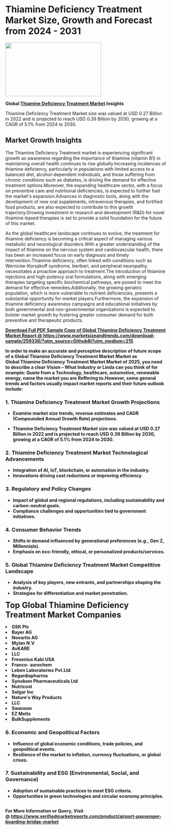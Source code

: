 <H1>Thiamine Deficiency Treatment Market Size, Growth and Forecast from 2024 - 2031</H1><img class="aligncenter size-medium wp-image-584254" src="https://thirdeyenews.in/wp-content/uploads/2024/09/Global-Market-Research-300x168.jpeg" alt="" width="300" height="168" /><p><strong>Global&nbsp;<a href="https://www.marketsizeandtrends.com/download-sample/259336/?utm_source=Github8j?utm_medium=215">Thiamine Deficiency Treatment Market</a> Insights</strong></p><p>Thiamine Deficiency Treatment Market size was valued at USD 0.27 Billion in 2022 and is projected to reach USD 0.39 Billion by 2030, growing at a CAGR of 5.1% from 2024 to 2030.</p><p><h2>Market Growth Insights</h2> <p>The Thiamine Deficiency Treatment market is experiencing significant growth as awareness regarding the importance of thiamine (vitamin B1) in maintaining overall health continues to rise globally.Increasing incidences of thiamine deficiency, particularly in populations with limited access to a balanced diet, alcohol-dependent individuals, and those suffering from chronic conditions such as diabetes, is driving the demand for effective treatment options.Moreover, the expanding healthcare sector, with a focus on preventive care and nutritional deficiencies, is expected to further fuel the market's expansion.Advances in diagnostic tools, along with the development of new oral supplements, intravenous therapies, and fortified food products, are also expected to contribute to this growth trajectory.Growing investment in research and development (R&D) for novel thiamine-based therapies is set to provide a solid foundation for the future of this market.</p> <p><strong><a href="#"></a></strong></p> <p>As the global healthcare landscape continues to evolve, the treatment for thiamine deficiency is becoming a critical aspect of managing various metabolic and neurological disorders.With a greater understanding of the impact of thiamine on the nervous system and cardiovascular health, there has been an increased focus on early diagnosis and timely intervention.Thiamine deficiency, often linked with conditions such as Wernicke-Korsakoff syndrome, beriberi, and peripheral neuropathy, necessitates a proactive approach to treatment.The introduction of thiamine injections and high-potency oral formulations, along with emerging therapies targeting specific biochemical pathways, are poised to meet the demand for effective remedies.Additionally, the growing geriatric population, which is more vulnerable to nutrient deficiencies, presents a substantial opportunity for market players.Furthermore, the expansion of thiamine deficiency awareness campaigns and educational initiatives by both governmental and non-governmental organizations is expected to bolster market growth by fostering greater consumer demand for both preventive and therapeutic products.</p> <p><strong><a href="#"></p><p><span class=""><strong>Download Full PDF Sample Copy of Global Thiamine Deficiency Treatment Market Report</strong> @ <a href="https://www.marketsizeandtrends.com/download-sample/259336/?utm_source=Github8j?utm_medium=215" target="_blank">https://www.marketsizeandtrends.com/download-sample/259336/?utm_source=Github8j?utm_medium=215</a></span></p><p>In order to make an accurate and perceptive description of future scope of a Global&nbsp;Thiamine Deficiency Treatment Market Market as Global&nbsp;Thiamine Deficiency Treatment Market Market of 2025, you need to describe a clear Vision &ndash; What Industry or Linda can you think of for example: Quote from a Technology, healthcare, automotive, renewable energy, name the market you are Reffering to.However, some general trends and factors usually impact market reports and their future outlook include:</p><h3>1.&nbsp;<strong>Thiamine Deficiency Treatment Market Growth Projections</strong></h3><ul><li>Examine market size trends, revenue estimates and CAGR (Compounded Annual Growth Rate) projections.</li><li><p>Thiamine Deficiency Treatment Market size was valued at USD 0.27 Billion in 2022 and is projected to reach USD 0.39 Billion by 2030, growing at a CAGR of 5.1% from 2024 to 2030.</p></li></ul><h3>2.&nbsp;<strong>Thiamine Deficiency Treatment Market Technological Advancements</strong></h3><ul><li>Integration of AI, IoT, blockchain, or automation in the industry.</li><li>Innovations driving cost reductions or improving efficiency.</li></ul><h3>3.&nbsp;<strong>Regulatory and Policy Changes</strong></h3><ul><li>Impact of global and regional regulations, including sustainability and carbon-neutral goals.</li><li>Compliance challenges and opportunities tied to government initiatives.</li></ul><h3>4.&nbsp;<strong>Consumer Behavior Trends</strong></h3><ul><li>Shifts in demand influenced by generational preferences (e.g., Gen Z, Millennials).</li><li>Emphasis on eco-friendly, ethical, or personalized products/services.</li></ul><h3>5.&nbsp;<strong>Global Thiamine Deficiency Treatment Market Competitive Landscape</strong></h3><ul><li>Analysis of key players, new entrants, and partnerships shaping the industry.</li><li>Strategies for differentiation and market penetration.</li></ul><p data-pm-slice="1 1 []"><span style="color: inherit; font-family: inherit; font-size: 25px;">Top Global Thiamine Deficiency Treatment Market Companies</span></p><div class="" data-test-id=""><p><li>GSK Plc</li><li> Bayer AG</li><li> Novartis AG</li><li> Mylan N.V</li><li> AvKARE</li><li> LLC</li><li> Fresenius Kabi USA</li><li> Franco- aurochem</li><li> Leben Laboratories Pvt.Ltd</li><li> Regardiapharma</li><li> Synokem Pharmaceuticals Ltd</li><li> Nutricost</li><li> Solgar Inc</li><li> Nature's Way Products</li><li> LLC</li><li> Swanson</li><li> EZ Melts</li><li> BulkSupplements</li></p></div><h3>6.&nbsp;<strong>Economic and Geopolitical Factors</strong></h3><ul><li>Influence of global economic conditions, trade policies, and geopolitical events.</li><li>Resilience of the market to inflation, currency fluctuations, or global crises.</li></ul><h3>7.&nbsp;<strong>Sustainability and ESG (Environmental, Social, and Governance)</strong></h3><ul><li>Adoption of sustainable practices to meet ESG criteria.</li><li>Opportunities in green technologies and circular economy principles.</li></ul><h2><strong style="font-size: 14px;">For More Information or Query, Visit @&nbsp;</strong><a style="background-color: #ffffff; font-size: 14px;" href="https://www.marketsizeandtrends.com/report/thiamine-deficiency-treatment-market/" target="_blank">https://www.verifiedmarketreports.com/product/airport-passenger-boarding-bridge-market</a></h2>